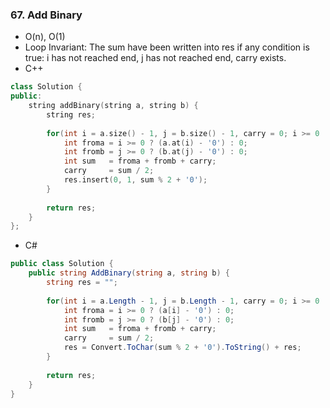 ### 67. Add Binary
* O(n), O(1)
* Loop Invariant: The sum have been written into res if any condition is true: i has not reached end, j has not reached end, carry exists.
* C++
```cpp
class Solution {
public:
    string addBinary(string a, string b) {
        string res;
        
        for(int i = a.size() - 1, j = b.size() - 1, carry = 0; i >= 0 || j >= 0 || carry; i -= i >= 0, j -= j >= 0){
            int froma = i >= 0 ? (a.at(i) - '0') : 0;
            int fromb = j >= 0 ? (b.at(j) - '0') : 0;
            int sum   = froma + fromb + carry;
            carry     = sum / 2;
            res.insert(0, 1, sum % 2 + '0');
        }
        
        return res;
    }
};
```
* C#
```csharp
public class Solution {
    public string AddBinary(string a, string b) {
        string res = "";
        
        for(int i = a.Length - 1, j = b.Length - 1, carry = 0; i >= 0 || j >= 0 || carry > 0; i -= i >= 0 ? 1 : 0, j -= j >= 0 ? 1 : 0){
            int froma = i >= 0 ? (a[i] - '0') : 0;
            int fromb = j >= 0 ? (b[j] - '0') : 0;
            int sum   = froma + fromb + carry;
            carry     = sum / 2;
            res = Convert.ToChar(sum % 2 + '0').ToString() + res;
        }
        
        return res;        
    }
}
```
